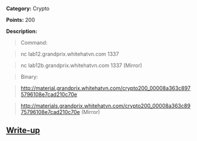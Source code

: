 **Category:** Crypto

**Points:** 200

**Description:**

> Command:

> nc lab12.grandprix.whitehatvn.com 1337

> nc lab12b.grandprix.whitehatvn.com 1337 (Mirror)

> Binary:

> http://material.grandprix.whitehatvn.com/crypto200_00008a363c8975796108e7cad210c70e

> http://materials.grandprix.whitehatvn.com/crypto200_00008a363c8975796108e7cad210c70e (Mirror)

## [Write-up](solution.py)

